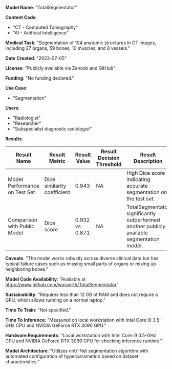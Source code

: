 **Model Name**: "TotalSegmentator"

**Content Code**:

  - "CT - Computed Tomography"
  - "AI - Artificial Intelligence"

**Medical Task**: "Segmentation of 104 anatomic structures in CT images, including 27 organs, 59 bones, 10 muscles, and 8 vessels."

**Date Created**: "2023-07-05"

**License**: "Publicly available via Zenodo and GitHub"

**Funding**: "No funding declared."

**Use Case**:

  - "Segmentation"

**Users**:

  - "Radiologist"
  - "Researcher"
  - "Subspecialist diagnostic radiologist"

**Results**:

| Result Name | Result Metric | Result Value | Result Decision Threshold | Result Description | Result Subset Data |
| --- | --- | --- | --- | --- | --- |
| Model Performance on Test Set | Dice similarity coefficient | 0.943 | NA | High Dice score indicating accurate segmentation on the test set. | Test set of CT images including major abnormalities. |
| Comparison with Public Model | Dice score | 0.932 vs 0.871 | NA | TotalSegmentator significantly outperformed another publicly available segmentation model. | Separate dataset not included in the training set. |


**Caveats**: "The model works robustly across diverse clinical data but has typical failure cases such as missing small parts of organs or mixing up neighboring bones."

**Model Code Availability**: "Available at https://www.github.com/wasserth/TotalSegmentator"

**Sustainability**: "Requires less than 12 GB of RAM and does not require a GPU, which allows running on a normal laptop."

**Time To Train**: "Not specified."

**Time To Inference**: "Measured on local workstation with Intel Core i9 3.5-GHz CPU and NVIDIA GeForce RTX 3090 GPU."

**Hardware Requirements**: "Local workstation with Intel Core i9 3.5-GHz CPU and NVIDIA GeForce RTX 3090 GPU for checking inference runtime."

**Model Architecture**: "Utilizes nnU-Net segmentation algorithm with automated configuration of hyperparameters based on dataset characteristics."


